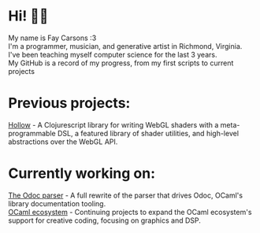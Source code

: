 # Hi! 👋🏻
My name is Fay Carsons :3 <br>
I'm a programmer, musician, and generative artist in Richmond, Virginia. <br>
I've been teaching myself computer science for the last 3 years. <br> 
My GitHub is a record of my progress, from my first scripts to current projects <br>

# Previous projects:
[Hollow](https://github.com/Ella-Hoeppner/hollow) - A Clojurescript library for writing WebGL shaders with a meta-programmable DSL, a featured library of shader utilities, and high-level abstractions over the WebGL API.

# Currently working on: 
[The Odoc parser](https://github.com/FayCarsons/odoc) - A full rewrite of the parser that drives Odoc, OCaml's library documentation tooling.<br>
[OCaml ecosystem](https://github.com/FayCarsons/OCaml-monome) - Continuing projects to expand the OCaml ecosystem's support for creative coding, focusing on graphics and DSP. 
